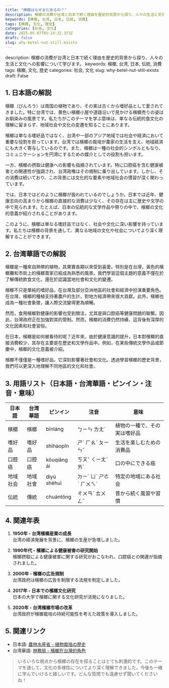 ```yaml
---
title: "檳榔はなぜまだあるの？"
description: 檳榔の消費が台湾と日本で続く理由を歴史的背景から探り、人々の生活と文化への影響について学びます。
keywords: [檳榔, 台湾, 日本, 伝統, 消費]
tags: [檳榔, 文化, 歴史]
categories: [社会, 文化]
date: 2025-05-07T05:14:32.373Z
draft: false
slug: why-betel-nut-still-exists
---
```


description: 檳榔の消費が台湾と日本で続く理由を歴史的背景から探り、人々の生活と文化への影響について学びます。
keywords: 檳榔, 台湾, 日本, 伝統, 消費
tags: 檳榔, 文化, 歴史
categories: 社会, 文化
slug: why-betel-nut-still-exists
draft: False

## 1. 日本語の解説

檳榔（びんろう）は南国の植物であり、その実は古くから嗜好品として愛されてきました。特に台湾では、黄色い檳榔小屋や道路沿いで見かける檳榔売りの姿はお馴染みの風景です。私たちがこのテーマを学ぶ意味は、単なる伝統的食文化の理解に留まらず、地域社会や文化の変遷を知ることにあります。

檳榔は単なる嗜好品ではなく、台湾や一部のアジア地域では社会や経済において重要な役割を担っています。台湾では檳榔の栽培が農家の生活を支え、地域経済にも大きく寄与しているのです。また、檳榔は一種の社会的シンボルともなり、コミュニケーションを円滑にするための媒介としての役割も担います。

一方、檳榔の摂取は健康への影響も指摘されています。特に口腔癌を含む健康被害との関連性が強調され、台湾政権はその規制に乗り出しています。しかし、その消費は続いており、この背景には文化的な要素や地域社会の慣習が深く関わっています。

では、日本ではどのように檳榔が扱われているのでしょうか。日本では近年、健康志向の高まりから檳榔の直接的な消費は少なく、その存在は主に歴史や文学の中で見られます。たとえば、日本の伝統的な文学作品や祭りの中で、檳榔の文化的意義が紹介されることがあります。

このように、檳榔は単なる嗜好品ではなく、社会や文化に深い影響を持っています。私たちは檳榔の背景を通して、異なる地域の文化や社会についてより深く理解することができます。

## 2. 台湾華語での解説

檳榔是一種來自熱帶的植物，其果實長期以來受到喜愛。特別是在台灣，黃色的檳榔攤和市街上的檳榔賣家已經成為熟悉的風景。我們學習這個主題的意義不僅在於了解傳統飲食文化，還在於認識當地社會和文化的變遷。

檳榔不只是單純的嗜好品，在台灣及部分亞洲地區的社會和經濟中扮演重要角色。在台灣，檳榔的種植支持著農戶的生計，對地方經濟帶來很大貢獻。此外，檳榔也成為一種社會象徵，讓人際交流變得更為順暢。

然而，食用檳榔對健康的影響也受到關注，尤其是與口腔癌等健康問題的聯繫。因此，台灣政府正在加強對其的管制。然而，檳榔的消費仍然持續，這背後有深厚的文化因素和社會習俗。

在日本，檳榔是如何被看待的呢？近年來，由於健康意識的提升，日本對檳榔的直接消費較少，其存在主要是在歷史和文學作品中。例如，在某些傳統文學作品或節慶中，檳榔的文化意義被介紹。

檳榔不僅僅是一種嗜好品，它深刻影響著社會和文化。透過學習檳榔的歷史背景，我們可以更深入地理解不同地區的文化和社會。

## 3. 用語リスト（日本語・台湾華語・ピンイン・注音・意味）

| 日本語   | 台湾華語 | ピンイン       | 注音    | 意味                       |
|----------|-----------|----------------|---------|----------------------------|
| 檳榔     | 檳榔      | bīnláng        | ㄅㄧㄣ ㄌㄤˊ | 植物の一種で、その実は嗜好品 |
| 嗜好品   | 嗜好品    | shìhàopǐn      | ㄕˋ ㄏㄠˋ ㄆㄧㄣˇ | 生活を楽しむための消費品   |
| 口腔癌   | 口腔癌    | kǒuqiāng ái    | ㄎㄡˇ ㄑㄧㄤˉ ㄞˊ | 口の中にできる癌          |
| 地域社会 | 地域社會  | dìyù shèhuì    | ㄉㄧˋ ㄩˋ ㄕㄜˋ ㄏㄨㄟˋ | 特定の地域にある社会     |
| 伝統     | 傳統      | chuántǒng      | ㄔㄨㄢˊ ㄊㄨㄥˇ | 昔から続く風習や習慣     |

## 4. 関連年表

1. **1950年 - 台湾檳榔産業の成長**  
   台湾の経済発展を背景に、檳榔の生産が急増しました。

2. **1990年代 - 檳榔による健康被害の研究開始**  
   檳榔摂取による健康被害に関する研究がおこなわれ、口腔癌との関連が指摘されました。

3. **2000年 - 檳榔の広告規制**  
   台湾政府は檳榔の広告を制限する法規を制定しました。

4. **2017年 - 日本での檳榔文化研究**  
   日本の大学で檳榔に関する文化研究が活発になりました。

5. **2020年 - 台湾檳榔市場の改革**  
   台湾政府が檳榔栽培の持続可能性を考えた政策を導入しました。

## 5. 関連リンク

- 日本語: [農林水産省 - 植物栽培の歴史](https://www.maff.go.jp/j/sogo_shin/hist_photo/)
- 台湾華語: [林務局 - 檳榔在台灣的角色](https://www.forest.gov.tw)

>いろいろな視点から檳榔の存在を探ることはとても刺激的です。このテーマを通して、文化の多様性についてより深く理解できました。今後も一緒に学んでいけると嬉しいです。どんな質問でも遠慮せず聞いてくださいね！